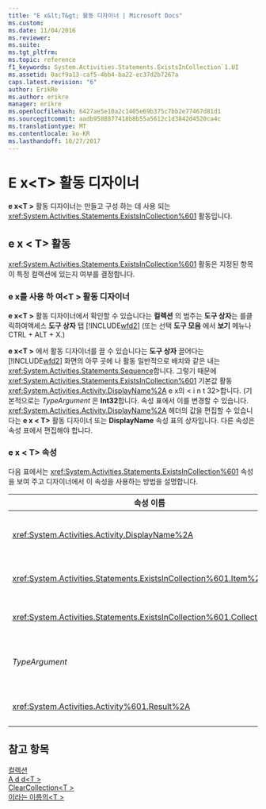 ```yaml
---
title: "E x&lt;T&gt; 활동 디자이너 | Microsoft Docs"
ms.custom: 
ms.date: 11/04/2016
ms.reviewer: 
ms.suite: 
ms.tgt_pltfrm: 
ms.topic: reference
f1_keywords: System.Activities.Statements.ExistsInCollection`1.UI
ms.assetid: 0acf9a13-caf5-4bb4-ba22-ec37d2b7267a
caps.latest.revision: "6"
author: ErikRe
ms.author: erikre
manager: erikre
ms.openlocfilehash: 6427ae5e10a2c1405e69b375c7bb2e77467d81d1
ms.sourcegitcommit: aadb9588877418b8b55a5612c1d3842d4520ca4c
ms.translationtype: MT
ms.contentlocale: ko-KR
ms.lasthandoff: 10/27/2017
---
```

# <a name="existsincollectionlttgt-activity-designer"></a>E x&lt;T&gt; 활동 디자이너
**e x\<T >** 활동 디자이너는 만들고 구성 하는 데 사용 되는 <xref:System.Activities.Statements.ExistsInCollection%601> 활동입니다.  
  
## <a name="the-existsincollectiont-activity"></a>e x < T\> 활동  
 <xref:System.Activities.Statements.ExistsInCollection%601> 활동은 지정된 항목이 특정 컬렉션에 있는지 여부를 결정합니다.  
  
### <a name="using-the-existsincollectiont-activity-designer"></a>e x를 사용 하 여\<T > 활동 디자이너  
 **e x\<T >** 활동 디자이너에서 확인할 수 있습니다는 **컬렉션** 의 범주는 **도구 상자**는 를클릭하여액세스 **도구 상자** 탭 [!INCLUDE[wfd2](../workflow-designer/includes/wfd2_md.md)] (또는 선택 **도구 모음** 에서 **보기** 메뉴나 CTRL + ALT + X.)  
  
 **e x\<T >** 에서 활동 디자이너를 끌 수 있습니다는 **도구 상자** 끌어다는 [!INCLUDE[wfd2](../workflow-designer/includes/wfd2_md.md)] 화면의 아무 곳에 나 활동 일반적으로 배치와 같은 내는 <xref:System.Activities.Statements.Sequence>합니다. 그렇기 때문에 <xref:System.Activities.Statements.ExistsInCollection%601> 기본값 활동 <xref:System.Activities.Activity.DisplayName%2A> e x의 < i n t 32\>합니다. (기본적으로는 *TypeArgument* 은 **Int32**합니다. 속성 표에서 이를 변경할 수 있습니다.  <xref:System.Activities.Activity.DisplayName%2A> 헤더의 값을 편집할 수 있습니다는 **e x < T\>**  활동 디자이너 또는 **DisplayName** 속성 표의 상자입니다. 다른 속성은 속성 표에서 편집해야 합니다.  
  
### <a name="the-existsincollectiont-properties"></a>e x < T\> 속성  
 다음 표에서는 <xref:System.Activities.Statements.ExistsInCollection%601> 속성을 보여 주고 디자이너에서 이 속성을 사용하는 방법을 설명합니다.  
  
|속성 이름|필수|용도|  
|-------------------|--------------|-----------|  
|<xref:System.Activities.Activity.DisplayName%2A>|False|<xref:System.Activities.Statements.ExistsInCollection%601> 활동의 이름입니다. 기본값은 e x < i n t 32\>합니다. <xref:System.Activities.Activity.DisplayName%2A> 값은 꼭 필요하지 않더라도 사용하는 것이 좋습니다.|  
|<xref:System.Activities.Statements.ExistsInCollection%601.Item%2A>|True|컬렉션에 추가할 항목\<T >. 이 항목은 형식의 *T* 유형의 *TypeArgument*합니다. 이 항목을 지정하려면 속성 표에 Visual Basic 식을 입력합니다.|  
|<xref:System.Activities.Statements.ExistsInCollection%601.Collection%2A>|True|항목이 추가될 컬렉션입니다. 이 컬렉션은 형식의 **c t i o < TypeArgument\>합니다.** 컬렉션을 지정하려면 속성 표에 Visual Basic 식을 입력합니다.|  
|*TypeArgument*|True|<xref:System.Collections.Generic.ICollection%601>에 포함된 항목의 형식 T입니다. 기본적으로이 *TypeArgument* 유형이으로 설정 되어 **Int32**합니다. 값을 변경의 종류를 변경 하려면는 *TypeArgument* 속성 표의 콤보 상자에 있습니다.|  
|<xref:System.Activities.Activity%601.Result%2A>|False|지정된 항목이 컬렉션에 있는지 여부를 나타내는 값입니다. 결과에 바인딩할 변수를 지정하려면 속성 표에 Visual Basic 식을 입력합니다.|  
  
## <a name="see-also"></a>참고 항목  
 [컬렉션](../workflow-designer/collection-activity-designers.md)   
 [A d d\<T >](../workflow-designer/addtocollection-t-activity-designer.md)   
 [ClearCollection\<T >](../workflow-designer/clearcollection-t-activity-designer.md)   
 [이라는 이름의\<T >](../workflow-designer/removefromcollection-t-activity-designer.md)